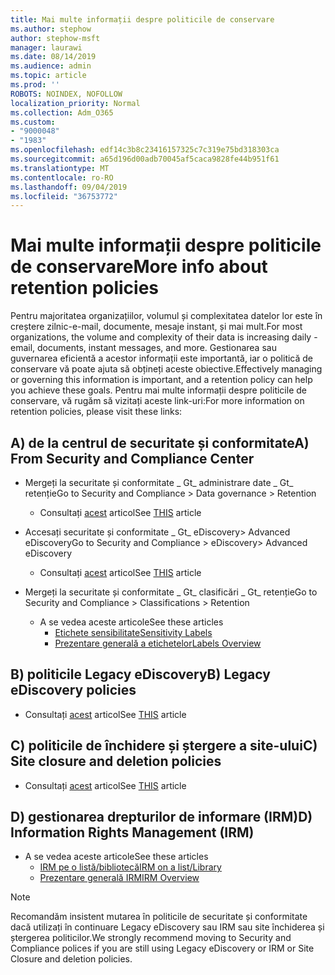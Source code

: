 ```yaml
---
title: Mai multe informații despre politicile de conservare
ms.author: stephow
author: stephow-msft
manager: laurawi
ms.date: 08/14/2019
ms.audience: admin
ms.topic: article
ms.prod: ''
ROBOTS: NOINDEX, NOFOLLOW
localization_priority: Normal
ms.collection: Adm_O365
ms.custom:
- "9000048"
- "1983"
ms.openlocfilehash: edf14c3b8c23416157325c7c319e75bd318303ca
ms.sourcegitcommit: a65d196d00adb70045af5caca9828fe44b951f61
ms.translationtype: MT
ms.contentlocale: ro-RO
ms.lasthandoff: 09/04/2019
ms.locfileid: "36753772"
---
```

# <a name="more-info-about-retention-policies"></a><span data-ttu-id="c1152-102">Mai multe informații despre politicile de conservare</span><span class="sxs-lookup"><span data-stu-id="c1152-102">More info about retention policies</span></span>

<span data-ttu-id="c1152-103">Pentru majoritatea organizațiilor, volumul și complexitatea datelor lor este în creștere zilnic-e-mail, documente, mesaje instant, și mai mult.</span><span class="sxs-lookup"><span data-stu-id="c1152-103">For most organizations, the volume and complexity of their data is increasing daily - email, documents, instant messages, and more.</span></span> <span data-ttu-id="c1152-104">Gestionarea sau guvernarea eficientă a acestor informații este importantă, iar o politică de conservare vă poate ajuta să obțineți aceste obiective.</span><span class="sxs-lookup"><span data-stu-id="c1152-104">Effectively managing or governing this information is important, and a retention policy can help you achieve these goals.</span></span> <span data-ttu-id="c1152-105">Pentru mai multe informații despre politicile de conservare, vă rugăm să vizitați aceste link-uri:</span><span class="sxs-lookup"><span data-stu-id="c1152-105">For more information on retention policies, please visit these links:</span></span>

## <a name="a-from-security-and-compliance-center"></a><span data-ttu-id="c1152-106">A) de la centrul de securitate și conformitate</span><span class="sxs-lookup"><span data-stu-id="c1152-106">A) From Security and Compliance Center</span></span>

- <span data-ttu-id="c1152-107">Mergeți la securitate și conformitate _ Gt_ administrare date _ Gt_ retenție</span><span class="sxs-lookup"><span data-stu-id="c1152-107">Go to Security and Compliance > Data governance > Retention</span></span>
  - <span data-ttu-id="c1152-108">Consultați [acest](https://docs.microsoft.com/office365/securitycompliance/retention-policies) articol</span><span class="sxs-lookup"><span data-stu-id="c1152-108">See [THIS](https://docs.microsoft.com/office365/securitycompliance/retention-policies) article</span></span>

- <span data-ttu-id="c1152-109">Accesați securitate și conformitate _ Gt_ eDiscovery> Advanced eDiscovery</span><span class="sxs-lookup"><span data-stu-id="c1152-109">Go to Security and Compliance > eDiscovery> Advanced eDiscovery</span></span> 
  - <span data-ttu-id="c1152-110">Consultați [acest](https://docs.microsoft.com/office365/securitycompliance/ediscovery-cases) articol</span><span class="sxs-lookup"><span data-stu-id="c1152-110">See [THIS](https://docs.microsoft.com/office365/securitycompliance/ediscovery-cases) article</span></span>

- <span data-ttu-id="c1152-111">Mergeți la securitate și conformitate _ Gt_ clasificări _ Gt_ retenție</span><span class="sxs-lookup"><span data-stu-id="c1152-111">Go to Security and Compliance > Classifications > Retention</span></span>
  - <span data-ttu-id="c1152-112">A se vedea aceste articole</span><span class="sxs-lookup"><span data-stu-id="c1152-112">See these articles</span></span>
    - [<span data-ttu-id="c1152-113">Etichete sensibilitate</span><span class="sxs-lookup"><span data-stu-id="c1152-113">Sensitivity Labels</span></span>](https://docs.microsoft.com/office365/securitycompliance/sensitivity-labels)
    - [<span data-ttu-id="c1152-114">Prezentare generală a etichetelor</span><span class="sxs-lookup"><span data-stu-id="c1152-114">Labels Overview</span></span>](https://docs.microsoft.com/office365/securitycompliance/labels)

## <a name="b-legacy-ediscovery-policies"></a><span data-ttu-id="c1152-115">B) politicile Legacy eDiscovery</span><span class="sxs-lookup"><span data-stu-id="c1152-115">B) Legacy eDiscovery policies</span></span>

- <span data-ttu-id="c1152-116">Consultați [acest](https://support.office.com/article/Set-up-an-eDiscovery-Center-in-SharePoint-Online-A18F8975-AA7F-43B4-A7D6-001D14744D8E) articol</span><span class="sxs-lookup"><span data-stu-id="c1152-116">See [THIS](https://support.office.com/article/Set-up-an-eDiscovery-Center-in-SharePoint-Online-A18F8975-AA7F-43B4-A7D6-001D14744D8E) article</span></span>

## <a name="c-site-closure-and-deletion-policies"></a><span data-ttu-id="c1152-117">C) politicile de închidere și ștergere a site-ului</span><span class="sxs-lookup"><span data-stu-id="c1152-117">C) Site closure and deletion policies</span></span>

- <span data-ttu-id="c1152-118">Consultați [acest](https://support.office.com/article/Use-policies-for-site-closure-and-deletion-A8280D82-27FD-48C5-9ADF-8A5431208BA5) articol</span><span class="sxs-lookup"><span data-stu-id="c1152-118">See [THIS](https://support.office.com/article/Use-policies-for-site-closure-and-deletion-A8280D82-27FD-48C5-9ADF-8A5431208BA5) article</span></span>  

## <a name="d-information-rights-management-irm"></a><span data-ttu-id="c1152-119">D) gestionarea drepturilor de informare (IRM)</span><span class="sxs-lookup"><span data-stu-id="c1152-119">D) Information Rights Management (IRM)</span></span>

- <span data-ttu-id="c1152-120">A se vedea aceste articole</span><span class="sxs-lookup"><span data-stu-id="c1152-120">See these articles</span></span>
  - [<span data-ttu-id="c1152-121">IRM pe o listă/bibliotecă</span><span class="sxs-lookup"><span data-stu-id="c1152-121">IRM on a list/Library</span></span>](https://support.office.com/article/apply-information-rights-management-to-a-list-or-library-3bdb5c4e-94fc-4741-b02f-4e7cc3c54aa1)
  - [<span data-ttu-id="c1152-122">Prezentare generală IRM</span><span class="sxs-lookup"><span data-stu-id="c1152-122">IRM Overview</span></span>](https://support.office.com/article/create-and-apply-information-management-policies-eb501fe9-2ef6-4150-945a-65a6451ee9e9)

> [!Note]
> <span data-ttu-id="c1152-123">Recomandăm insistent mutarea în politicile de securitate și conformitate dacă utilizați în continuare Legacy eDiscovery sau IRM sau site închiderea și ștergerea politicilor.</span><span class="sxs-lookup"><span data-stu-id="c1152-123">We strongly recommend moving to Security and Compliance polices if you are still using Legacy eDiscovery or IRM or Site Closure and deletion policies.</span></span>
